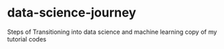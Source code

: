 # data-science-journey
Steps of Transitioning into data science and machine learning 
copy of my tutorial codes
